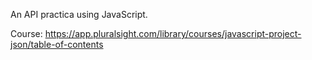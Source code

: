 An API practica using JavaScript.

Course: https://app.pluralsight.com/library/courses/javascript-project-json/table-of-contents